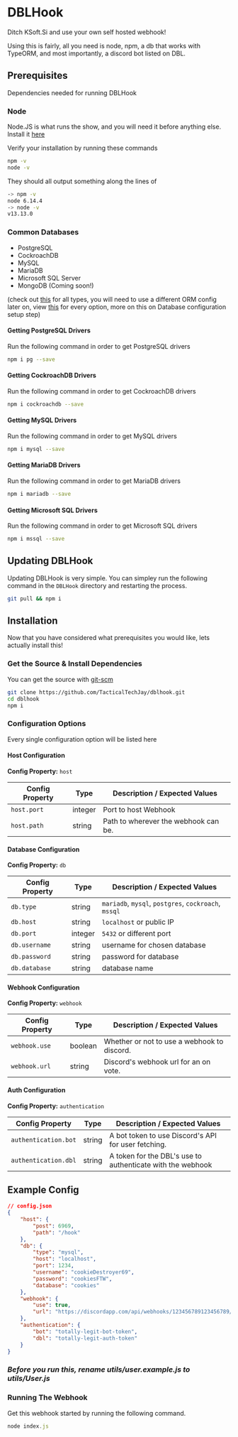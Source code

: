 # DBLHook

Ditch KSoft.Si and use your own self hosted webhook!

Using this is fairly, all you need is node, npm, a db that works with TypeORM, and most importantly, a discord bot listed on DBL.

## Prerequisites

Dependencies needed for running DBLHook

### Node

Node.JS is what runs the show, and you will need it before anything else. Install it [here](https://nodejs.org)

Verify your installation by running these commands

```sh
npm -v
node -v
```

They should all output something along the lines of

```sh
-> npm -v
node 6.14.4
-> node -v
v13.13.0
```

### Common Databases

- PostgreSQL
- CockroachDB
- MySQL
- MariaDB
- Microsoft SQL Server
- MongoDB (Coming soon!)

(check out [this](https://github.com/typeorm/typeorm/blob/master/docs/connection-options.md) for all types, you will need to use a different ORM config later on, view [this](https://github.com/typeorm/typeorm/blob/master/docs/connection-options.md#common-connection-options) for every option, more on this on Database configuration setup step)

#### Getting PostgreSQL Drivers

Run the following command in order to get PostgreSQL drivers

```sh
npm i pg --save
```

#### Getting CockroachDB Drivers

Run the following command in order to get CockroachDB drivers

```sh
npm i cockroachdb --save
```

#### Getting MySQL Drivers

Run the following command in order to get MySQL drivers

```sh
npm i mysql --save
```

#### Getting MariaDB Drivers

Run the following command in order to get MariaDB drivers

```sh
npm i mariadb --save
```

#### Getting Microsoft SQL Drivers

Run the following command in order to get Microsoft SQL drivers

```sh
npm i mssql --save
```

## Updating DBLHook

Updating DBLHook is very simple. You can simpley run the following command in the `DBLHook` directory and restarting the process.

```sh
git pull && npm i
```

## Installation

Now that you have considered what prerequisites you would like, lets actually install this!

### Get the Source & Install Dependencies

You can get the source with [git-scm](https://git-scm.com/)

```sh
git clone https://github.com/TacticalTechJay/dblhook.git
cd dblhook
npm i
```

### Configuration Options

Every single configuration option will be listed here

#### Host Configuration

**Config Property:** `host`

| Config Property | Type    | Description / Expected Values                          |
| --------------- | ------- | ------------------------------------------------------ |
| `host.port`     | integer | Port to host Webhook                                   |
| `host.path`     | string  | Path to wherever the webhook can be.                   |

#### Database Configuration

**Config Property:** `db`

| Config Property   | Type     | Description / Expected Values                    |
| ----------------- | -------- | --------------------------------------------------------------------------------- |
| `db.type`        | string   | `mariadb`, `mysql`, `postgres`, `cockroach`, `mssql`                              |
| `db.host`        | string   | `localhost` or public IP                        |
| `db.port`        | integer  | `5432` or different port                        |
| `db.username`    | string   | username for chosen database                    |
| `db.password`    | string   | password for database                           |
| `db.database`    | string   | database name                                   |

#### Webhook Configuration

**Config Property:** `webhook`

| Config Property | Type    | Description / Expected Values                          |
| --------------- | ------- | ------------------------------------------------------ |
| `webhook.use`     | boolean | Whether or not to use a webhook to discord.          |
| `webhook.url`     | string  | Discord's webhook url for an on vote.                |

#### Auth Configuration

**Config Property:** `authentication`

| Config Property | Type    | Description / Expected Values                          |
| --------------- | ------- | ------------------------------------------------------ |
| `authentication.bot`     | string | A bot token to use Discord's API for user fetching.                                   |
| `authentication.dbl`     | string  | A token for the DBL's use to authenticate with the webhook                   |


## Example Config

```json
// config.json
{
    "host": {
        "post": 6969,
        "path": "/hook"
    },
    "db": {
        "type": "mysql",
        "host": "localhost",
        "port": 1234,
        "username": "cookieDestroyer69",
        "password": "cookiesFTW",
        "database": "cookies"
    }, 
    "webhook": {
        "use": true,
        "url": "https://discordapp.com/api/webhooks/123456789123456789/TotallyLegit-Webhook"
    },
    "authentication": {
        "bot": "totally-legit-bot-token",
        "dbl": "totally-legit-auth-token"
    }
}
```

### ***Before you run this, rename utils/user.example.js to utils/User.js***

### Running The Webhook

Get this webhook started by running the following command.

```js
node index.js
```
